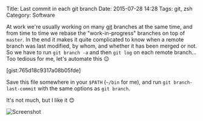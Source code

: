 Title: Last commit in each git branch
Date: 2015-07-28 14:28
Tags: git, zsh
Category: Software

At work we're usually working on many [git][] branches at the same time, and from time to time we rebase the
"work-in-progress" branches on top of `master`. In the end it makes it quite complicated to know when a remote branch
was last modified, by whom, and whether it has been merged or not. So we have to run `git branch -a` and then `git log`
on each remote branch... Too tedious for me, let's automate this :wink:

[gist:765d18c9317a08b05fde]

Save this file somewhere in your `$PATH` (`~/bin` for me), and run `git branch-last-commit` with the same options as
`git branch`.

It's not much, but I like it :blush:

![Screenshot]({static|/images/2015/git-branch-last-commit.png})

[git]: http://git-scm.com/
